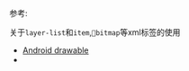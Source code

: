 参考:

关于```layer-list```和```item```,```bitmap```等xml标签的使用
- [Android drawable](https://developer.android.com/guide/topics/resources/drawable-resource#Shape)
- []()